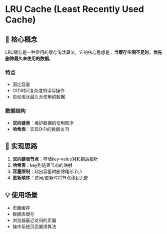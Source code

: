 # LRU Cache (Least Recently Used Cache)

## 🎯 核心概念

LRU缓存是一种常用的缓存淘汰算法，它的核心思想是：**当缓存空间不足时，优先删除最久未使用的数据**。

### 特点
- 固定容量
- O(1)时间复杂度的读写操作
- 自动淘汰最久未使用的数据

### 数据结构
- **双向链表**：维护数据的使用顺序
- **哈希表**：实现O(1)的数据访问

## 🚀 实现思路

1. **双向链表节点**：存储key-value对和前后指针
2. **哈希表**：key到链表节点的映射
3. **容量限制**：超出容量时删除尾部节点
4. **更新顺序**：访问/更新时将节点移到头部

## 💡 使用场景

- 页面缓存
- 数据库缓存
- 浏览器最近访问的页面
- 操作系统页面置换算法
